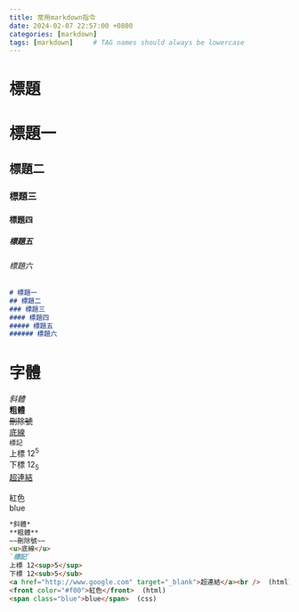 ```yaml
---
title: 常用markdown指令
date: 2024-02-07 22:57:00 +0800 
categories: [markdown]
tags: [markdown]     # TAG names should always be lowercase
---
```

# **標題**  
# 標題一
## 標題二
### 標題三
#### 標題四
##### 標題五
###### 標題六  
```md
# 標題一
## 標題二
### 標題三
#### 標題四
##### 標題五
###### 標題六 
```
# **字體**  

*斜體*  
**粗體**  
~~刪除號~~  
<u>底線</u>  
`標記`  
上標 12<sup>5</sup>  
下標 12<sub>5</sub>  
<a href="http://www.google.com" target="_blank">超連結</a><br />  
<front color="#f00">紅色</front>  
<span class="blue">blue</span>  
  
```md
*斜體*  
**粗體**  
~~刪除號~~  
<u>底線</u>  
`標記`  
上標 12<sup>5</sup>  
下標 12<sub>5</sub>  
<a href="http://www.google.com" target="_blank">超連結</a><br />  (html)
<front color="#f00">紅色</front>  (html)
<span class="blue">blue</span>  (css)
```
